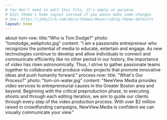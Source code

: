 ```yaml
---
# You don't need to edit this file, it's empty on purpose.
# Edit theme's home layout instead if you wanna make some changes
# See: https://jekyllrb.com/docs/themes/#overriding-theme-defaults
layout: home
---
```

about-tom-row:
  title:"Who is Tom Dodge?"
  photo: "tomdodge_webphoto.jpg"
  content: "I am a passionate entrepreneur who recognizes the potential of media to educate, entertain and engage.  As new technologies continue to develop and allow individuals to connect and communicate efficiently like no other period in our history, the importance of video has risen astronomically. Thus, I strive to gather passionate teams together to collaborate and produce video projects that promote innovative ideas and push humanity forward."
process-row:
  title: "What's Our Process?"
  photo: "tom-on-water.jpg"
  content: "NewView Media provides video services to entrepreneurial causes in the Greater Boston area and beyond. Beginning with the critical preproduction phase, to executing shoots and through each editing iteration, we aim to guide our clients through every step of the video production process. With over $2 million raised in crowdfunding campaigns, NewView.Media is confident we can visually communicate your view."
